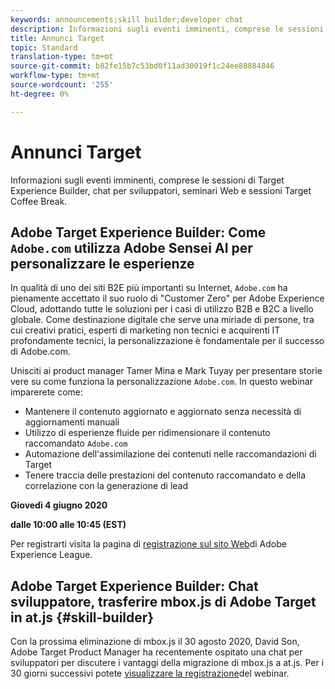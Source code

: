 ```yaml
---
keywords: announcements;skill builder;developer chat
description: Informazioni sugli eventi imminenti, comprese le sessioni di Target Experience Builder, chat per sviluppatori, seminari Web e sessioni Target Coffee Break.
title: Annunci Target
topic: Standard
translation-type: tm+mt
source-git-commit: b82fe15b7c53bd0f11ad30019f1c24ee88884846
workflow-type: tm+mt
source-wordcount: '255'
ht-degree: 0%

---
```



# Annunci Target

Informazioni sugli eventi imminenti, comprese le sessioni di Target Experience Builder, chat per sviluppatori, seminari Web e sessioni Target Coffee Break.

## Adobe Target Experience Builder: Come `Adobe.com` utilizza Adobe Sensei AI per personalizzare le esperienze

In qualità di uno dei siti B2E più importanti su Internet, `Adobe.com` ha pienamente accettato il suo ruolo di &quot;Customer Zero&quot; per Adobe Experience Cloud, adottando tutte le soluzioni per i casi di utilizzo B2B e B2C a livello globale. Come destinazione digitale che serve una miriade di persone, tra cui creativi pratici, esperti di marketing non tecnici e acquirenti IT profondamente tecnici, la personalizzazione è fondamentale per il successo di Adobe.com.

Unisciti ai product manager Tamer Mina e Mark Tuyay per presentare storie vere su come funziona la personalizzazione `Adobe.com`. In questo webinar imparerete come:

* Mantenere il contenuto aggiornato e aggiornato senza necessità di aggiornamenti manuali
* Utilizzo di esperienze fluide per ridimensionare il contenuto raccomandato `Adobe.com`
* Automazione dell&#39;assimilazione dei contenuti nelle raccomandazioni di Target
* Tenere traccia delle prestazioni del contenuto raccomandato e della correlazione con la generazione di lead

**Giovedì 4 giugno 2020**

**dalle 10:00 alle 10:45 (EST)**

Per registrarti visita la pagina di [registrazione sul sito Web](https://atskillbuilder-senseiai.experienceleague.adobeevents.com/)di Adobe Experience League.

## Adobe Target Experience Builder: Chat sviluppatore, trasferire mbox.js di Adobe Target in at.js {#skill-builder}

Con la prossima eliminazione di mbox.js il 30 agosto 2020, David Son, Adobe Target Product Manager ha recentemente ospitato una chat per sviluppatori per discutere i vantaggi della migrazione di mbox.js a at.js. Per i 30 giorni successivi potete [visualizzare la registrazione](https://seminars.adobeconnect.com/ptdo6mfo6qn6/?proto=true)del webinar.